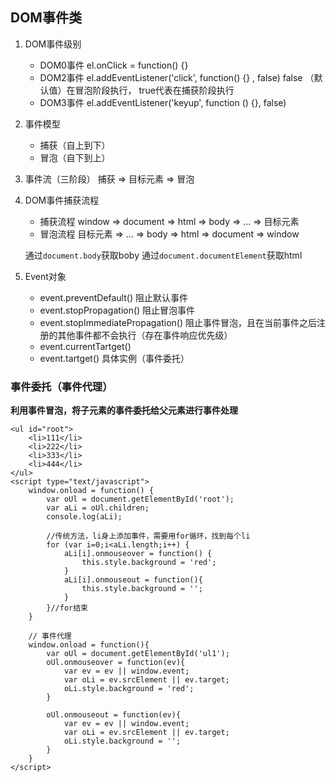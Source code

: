 ## DOM事件类
1. DOM事件级别
    - DOM0事件  el.onClick = function() {}
    - DOM2事件  el.addEventListener('click', function() {} ,  false)
                false （默认值）在冒泡阶段执行， true代表在捕获阶段执行
    - DOM3事件  el.addEventListener('keyup', function () {}, false)
2. 事件模型
    - 捕获（自上到下）
    - 冒泡（自下到上）
3. 事件流（三阶段）
    捕获 => 目标元素 => 冒泡
4. DOM事件捕获流程
    - 捕获流程
        window => document => html => body => ... => 目标元素
    - 冒泡流程
        目标元素 => ... => body => html => document => window

    通过```document.body```获取boby
    通过```document.documentElement```获取html
5. Event对象
    - event.preventDefault()  阻止默认事件
    - event.stopPropagation() 阻止冒泡事件
    - event.stopImmediatePropagation() 阻止事件冒泡，且在当前事件之后注册的其他事件都不会执行（存在事件响应优先级）
    - event.currentTartget()
    - event.tartget() 具体实例（事件委托）

### 事件委托（事件代理）
**利用事件冒泡，将子元素的事件委托给父元素进行事件处理**
```
<ul id="root">
    <li>111</li>
    <li>222</li>
    <li>333</li>
    <li>444</li>
</ul>
<script type="text/javascript">
    window.onload = function() {
        var oUl = document.getElementById('root');
        var aLi = oUl.children;
        console.log(aLi);
        
        //传统方法，li身上添加事件，需要用for循环，找到每个li
        for (var i=0;i<aLi.length;i++) {
            aLi[i].onmouseover = function() {
                this.style.background = 'red';
            }
            aLi[i].onmouseout = function(){
                this.style.background = '';
            }
        }//for结束
    }

    // 事件代理
    window.onload = function(){
        var oUl = document.getElementById('ul1');                
        oUl.onmouseover = function(ev){
            var ev = ev || window.event;
            var oLi = ev.srcElement || ev.target;
            oLi.style.background = 'red';                    
        }
        
        oUl.onmouseout = function(ev){
            var ev = ev || window.event;
            var oLi = ev.srcElement || ev.target;
            oLi.style.background = '';                    
        }
    }
</script>
```